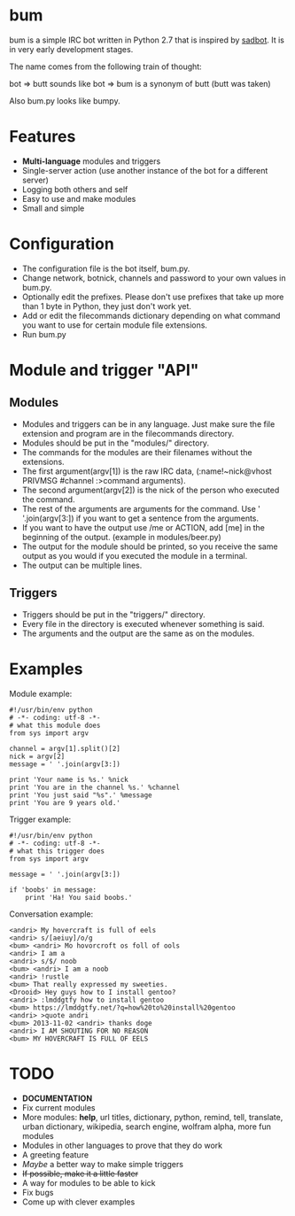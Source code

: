 bum
=

bum is a simple IRC bot written in Python 2.7 that is inspired by [sadbot](https://github.com/doidbb/sadbot). It is in very early development stages.

The name comes from the following train of thought:

bot => butt sounds like bot => bum is a synonym of butt (butt was taken)

Also bum.py looks like bumpy.

Features
=
* __Multi-language__ modules and triggers
* Single-server action (use another instance of the bot for a different server)
* Logging both others and self
* Easy to use and make modules
* Small and simple

Configuration
=
* The configuration file is the bot itself, bum.py.
* Change network, botnick, channels and password to your own values in bum.py.
* Optionally edit the prefixes. Please don't use prefixes that take up more than 1 byte in Python, they just don't work yet.
* Add or edit the filecommands dictionary depending on what command you want to use for certain module file extensions.
* Run bum.py

Module and trigger "API"
=
Modules
-
* Modules and triggers can be in any language. Just make sure the file extension and program are in the filecommands directory.
* Modules should be put in the "modules/" directory.
* The commands for the modules are their filenames without the extensions.
* The first argument(argv[1]) is the raw IRC data, (:name!~nick@vhost PRIVMSG #channel :>command arguments).
* The second argument(argv[2]) is the nick of the person who executed the command.
* The rest of the arguments are arguments for the command. Use ' '.join(argv[3:]) if you want to get a sentence from the arguments.
* If you want to have the output use /me or ACTION, add [me] in the beginning of the output. (example in modules/beer.py)
* The output for the module should be printed, so you receive the same output as you would if you executed the module in a terminal.
* The output can be multiple lines.

Triggers
-
* Triggers should be put in the "triggers/" directory.
* Every file in the directory is executed whenever something is said.
* The arguments and the output are the same as on the modules.

Examples
=
Module example:

    #!/usr/bin/env python
    # -*- coding: utf-8 -*-
    # what this module does
    from sys import argv

    channel = argv[1].split()[2]
    nick = argv[2]
    message = ' '.join(argv[3:])

    print 'Your name is %s.' %nick
    print 'You are in the channel %s.' %channel
    print 'You just said "%s".' %message
    print 'You are 9 years old.'

Trigger example:

    #!/usr/bin/env python
    # -*- coding: utf-8 -*-
    # what this trigger does
    from sys import argv

    message = ' '.join(argv[3:])

    if 'boobs' in message:
        print 'Ha! You said boobs.'

Conversation example:

    <andri> My hovercraft is full of eels
    <andri> s/[aeiuy]/o/g
    <bum> <andri> Mo hovorcroft os foll of ools
    <andri> I am a
    <andri> s/$/ noob
    <bum> <andri> I am a noob
    <andri> !rustle
    <bum> That really expressed my sweeties.
    <Drooid> Hey guys how to I install gentoo?
    <andri> :lmddgtfy how to install gentoo
    <bum> https://lmddgtfy.net/?q=how%20to%20install%20gentoo
    <andri> >quote andri
    <bum> 2013-11-02 <andri> thanks doge
    <andri> I AM SHOUTING FOR NO REASON
    <bum> MY HOVERCRAFT IS FULL OF EELS

TODO
=
* __DOCUMENTATION__
* Fix current modules
* More modules: __help__, url titles, dictionary, python, remind, tell, translate, urban dictionary, wikipedia, search engine, wolfram alpha, more fun modules
* Modules in other languages to prove that they do work
* A greeting feature
* _Maybe_ a better way to make simple triggers
* ~~If possible, make it a little faster~~
* A way for modules to be able to kick
* Fix bugs
* Come up with clever examples
